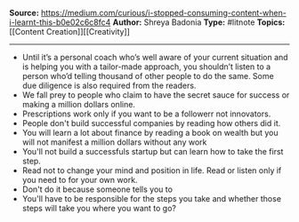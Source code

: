 **Source:** https://medium.com/curious/i-stopped-consuming-content-when-i-learnt-this-b0e02c6c8fc4
**Author:** Shreya Badonia
**Type:** #litnote 
**Topics:** [[Content Creation]][[Creativity]]

----
- Until it’s a personal coach who’s well aware of your current situation and is helping you with a tailor-made approach, you shouldn’t listen to a person who’d telling thousand of other people to do the same. Some due diligence is also required from the readers.
- We fall prey to people who claim to have the secret sauce for success or making a million dollars online.
- Prescriptions work only if you want to be a followerr not innovators.
- People don't build successful companies by reading how others did it.
- You will learn a lot about finance by reading a book on wealth but you will not manifest a million dollars without any work
- You'll not build a successfuls startup but can learn how to take the first step.
- Read not to change your mind and position in life. Read or listen only if you need to for your own work.
- Don't do it because someone tells you to
- You'll have to be responsible for the steps you take and whether those steps will take you where you want to go?